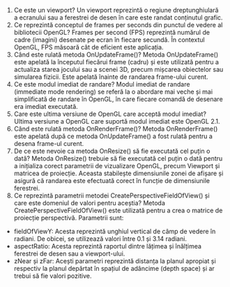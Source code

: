 1. Ce este un viewport? 
Un viewport reprezintă o regiune dreptunghiulară a ecranului sau a ferestrei de 
desen în care este randat conținutul grafic. 
2. Ce reprezintă conceptul de frames per seconds din punctul de vedere al bibliotecii 
OpenGL? 
Frames per second (FPS) reprezintă numărul de cadre (imagini) desenate pe ecran în 
fiecare secundă. În contextul OpenGL, FPS măsoară cât de eficient este aplicația. 
3. Când este rulată metoda OnUpdateFrame()? 
Metoda OnUpdateFrame() este apelată la începutul fiecărui frame (cadru) și este 
utilizată pentru a actualiza starea jocului sau a scenei 3D, precum mișcarea obiectelor sau 
simularea fizicii. Este apelată înainte de randarea frame-ului curent. 
4. Ce este modul imediat de randare? 
Modul imediat de randare (immediate mode rendering) se referă la o abordare mai 
veche și mai simplificată de randare în OpenGL, în care fiecare comandă de desenare era 
imediat executată. 
5. Care este ultima versiune de OpenGL care acceptă modul imediat? 
Ultima versiune a OpenGL care suportă modul imediat este OpenGL 2.1. 
6. Când este rulată metoda OnRenderFrame()? 
Metoda OnRenderFrame() este apelată după ce metoda OnUpdateFrame() a fost 
rulată pentru a desena frame-ul curent. 
7. De ce este nevoie ca metoda OnResize() să fie executată cel puțin o dată? 
Metoda OnResize() trebuie să fie executată cel puțin o dată pentru a inițializa corect 
parametrii de vizualizare OpenGL, precum Viewport și matricea de proiecție. Aceasta 
stabilește dimensiunile zonei de afișare și asigură că randarea este efectuată corect în 
funcție de dimensiunile ferestrei. 
8. Ce reprezintă parametrii metodei CreatePerspectiveFieldOfView() și care este domeniul 
de valori pentru aceștia? 
Metoda CreatePerspectiveFieldOfView() este utilizată pentru a crea o matrice de 
proiecție perspectivă. Parametrii sunt: 
- fieldOfViewY: Acesta reprezintă unghiul vertical de câmp de vedere în radiani. De 
obicei, se utilizează valori între 0.1 și 3.14 radiani. 
- aspectRatio: Acesta reprezintă raportul dintre lățimea și înălțimea ferestrei de desen 
sau a viewport-ului. 
- zNear și zFar: Acești parametri reprezintă distanța la planul apropiat și respectiv la 
planul depărtat în spațiul de adâncime (depth space) și ar trebui să fie valori 
pozitive.
